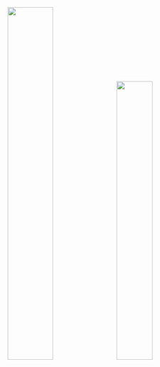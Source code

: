 <!--### Hi there, I am Alan Menchaca-->

<!-- <p align="center">
  <img width="820" height="320" src="https://nextshark.com/wp-content/uploads/2018/01/007.gif">
</p> -->

<p align="center">
  <img width="45%" src="http://github-readme-streak-stats.herokuapp.com?user=alanmenchaca&theme=tokyonight&hide_border=true&date_format=j%20M%5B%20Y%5D" hspace="8"/>
  <img width="40%" src="https://github-readme-stats.vercel.app/api/top-langs/?username=alanmenchaca&theme=tokyonight&layout=compact&hide_border=True" hspace="8"/>
</p>
